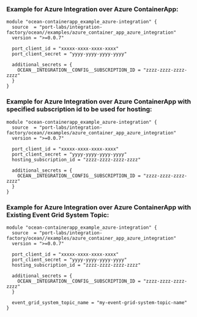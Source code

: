 ### Example for Azure Integration over Azure ContainerApp:

```hcl
module "ocean-containerapp_example_azure-integration" {
  source  = "port-labs/integration-factory/ocean//examples/azure_container_app_azure_integration"
  version = ">=0.0.7"
  
  port_client_id = "xxxxx-xxxx-xxxx-xxxx"
  port_client_secret = "yyyy-yyyy-yyyy-yyyy"
  
  additional_secrets = {
    OCEAN__INTEGRATION__CONFIG__SUBSCRIPTION_ID = "zzzz-zzzz-zzzz-zzzz"
  }
}
```

### Example for Azure Integration over Azure ContainerApp with specified subscription id to be used for hosting:

```hcl
module "ocean-containerapp_example_azure-integration" {
  source  = "port-labs/integration-factory/ocean//examples/azure_container_app_azure_integration"
  version = ">=0.0.7"
  
  port_client_id = "xxxxx-xxxx-xxxx-xxxx"
  port_client_secret = "yyyy-yyyy-yyyy-yyyy"
  hosting_subscription_id = "zzzz-zzzz-zzzz-zzzz"  
  
  additional_secrets = {
    OCEAN__INTEGRATION__CONFIG__SUBSCRIPTION_ID = "zzzz-zzzz-zzzz-zzzz"
  }
}
```

### Example for Azure Integration over Azure ContainerApp with Existing Event Grid System Topic:

```hcl
module "ocean-containerapp_example_azure-integration" {
  source  = "port-labs/integration-factory/ocean//examples/azure_container_app_azure_integration"
  version = ">=0.0.7"
  
  port_client_id = "xxxxx-xxxx-xxxx-xxxx"
  port_client_secret = "yyyy-yyyy-yyyy-yyyy"
  hosting_subscription_id = "zzzz-zzzz-zzzz-zzzz"  
  
  additional_secrets = {
    OCEAN__INTEGRATION__CONFIG__SUBSCRIPTION_ID = "zzzz-zzzz-zzzz-zzzz"
  }
  
  event_grid_system_topic_name = "my-event-grid-system-topic-name"
}
```
